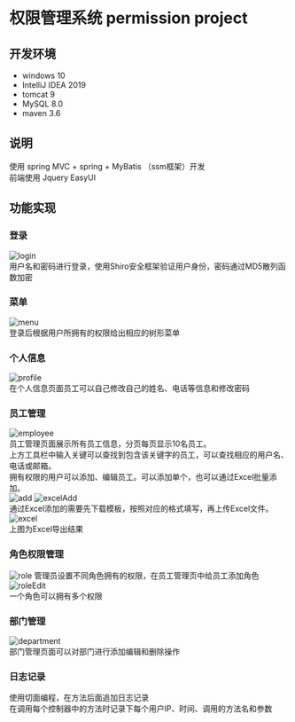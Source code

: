 # 权限管理系统 permission project

## 开发环境
* windows 10
* IntelliJ IDEA 2019
* tomcat 9
* MySQL 8.0
* maven 3.6

## 说明
使用 spring MVC + spring + MyBatis （ssm框架）开发  
前端使用 Jquery EasyUI

## 功能实现
### 登录
![login](./screenshots/login.JPG)  
用户名和密码进行登录，使用Shiro安全框架验证用户身份，密码通过MD5散列函数加密

### 菜单
![menu](./screenshots/menu.JPG)  
登录后根据用户所拥有的权限给出相应的树形菜单

### 个人信息
![profile](./screenshots/profile.JPG)  
在个人信息页面员工可以自己修改自己的姓名、电话等信息和修改密码

### 员工管理
![employee](./screenshots/employee.JPG)  
员工管理页面展示所有员工信息，分页每页显示10名员工。  
上方工具栏中输入关键可以查找到包含该关键字的员工，可以查找相应的用户名、电话或邮箱。  
拥有权限的用户可以添加、编辑员工。可以添加单个，也可以通过Excel批量添加。  
![add](./screenshots/add.JPG)
![excelAdd](./screenshots/excelAdd.JPG)  
通过Excel添加的需要先下载模板，按照对应的格式填写，再上传Excel文件。
![excel](./screenshots/excel.JPG)  
上图为Excel导出结果

### 角色权限管理
![role](./screenshots/role.JPG)
管理员设置不同角色拥有的权限，在员工管理页中给员工添加角色  
![roleEdit](./screenshots/roleEdit.JPG)  
一个角色可以拥有多个权限

### 部门管理
![department](./screenshots/department.JPG)  
部门管理页面可以对部门进行添加编辑和删除操作  

### 日志记录
使用切面编程，在方法后面追加日志记录  
在调用每个控制器中的方法时记录下每个用户IP、时间、调用的方法名和参数

